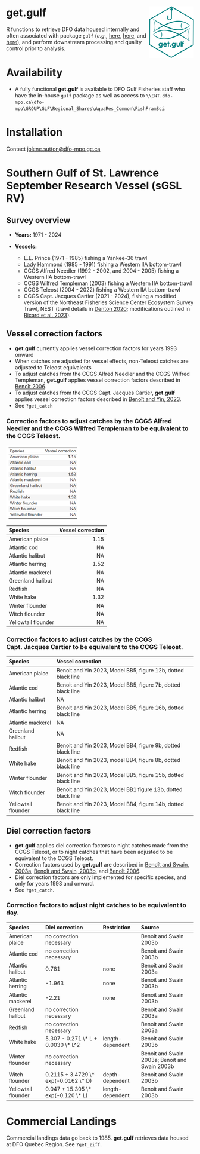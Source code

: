 
<!-- README.md is generated from README.Rmd. Please edit that file -->

# get.gulf <img src="man/figures/logo.png" align="right" height="138" alt="" />

<!-- badges: start -->
<!-- badges: end -->

R functions to retrieve DFO data housed internally and often associated
with package `gulf` (*e.g.,*
[here](https://github.com/dfo-gulf-science/gulf/tree/master),
[here](https://github.com/ricardd/gulf2), and
[here](https://github.com/TobieSurette/gulf.data)), and perform
downstream processing and quality control prior to analysis.

# Availability

- A fully functional **get.gulf** is available to DFO Gulf Fisheries
  staff who have the in-house `gulf` package as well as access to
  `\\ENT.dfo-mpo.ca\dfo-mpo\GROUP\GLF\Regional_Shares\AquaRes_Common\FishFramSci`.

# Installation

Contact <jolene.sutton@dfo-mpo.gc.ca>

# Southern Gulf of St. Lawrence September Research Vessel (sGSL RV)

## Survey overview

- **Years:** 1971 - 2024

- **Vessels:**

  - E.E. Prince (1971 - 1985) fishing a Yankee-36 trawl
  - Lady Hammond (1985 - 1991) fishing a Western IIA bottom-trawl
  - CCGS Alfred Needler (1992 - 2002, and 2004 - 2005) fishing a Western
    IIA bottom-trawl
  - CCGS Wilfred Templeman (2003) fishing a Western IIA bottom-trawl
  - CCGS Teleost (2004 - 2022) fishing a Western IIA bottom-trawl
  - CCGS Capt. Jacques Cartier (2021 - 2024), fishing a modified version
    of the Northeast Fisheries Science Center Ecosystem Survey Trawl,
    NEST (trawl details in [Denton
    2020](https://waves-vagues.dfo-mpo.gc.ca/library-bibliotheque/4087638x.pdf);
    modifications outlined in [Ricard et
    al. 2023](https://publications.gc.ca/collections/collection_2023/mpo-dfo/Fs97-6-3547-eng.pdf)).

## Vessel correction factors

- **get.gulf** currently applies vessel correction factors for years
  1993 onward
- When catches are adjusted for vessel effects, non-Teleost catches are
  adjusted to Teleost equivalents
- To adjust catches from the CCGS Alfred Needler and the CCGS Wilfred
  Templeman, **get.gulf** applies vessel correction factors described in
  [Benoît
  2006](https://www.dfo-mpo.gc.ca/csas-sccs/publications/resdocs-docrech/2006/2006_008-eng.htm).
- To adjust catches from the CCGS Capt. Jacques Cartier, **get.gulf**
  applies vessel correction factors described in [Benoît and Yin,
  2023](https://waves-vagues.dfo-mpo.gc.ca/library-bibliotheque/41220614.pdf).
- See `?get_catch`

### Correction factors to adjust catches by the CCGS Alfred Needler and the CCGS Wilfred Templeman to be equivalent to the CCGS Teleost.

<img src="man/figures/tab01.png" align="center" height="200" alt="" />

| Species             | Vessel correction |
|:--------------------|------------------:|
| American plaice     |              1.15 |
| Atlantic cod        |                NA |
| Atlantic halibut    |                NA |
| Atlantic herring    |              1.52 |
| Atlantic mackerel   |                NA |
| Greenland halibut   |                NA |
| Redfish             |                NA |
| White hake          |              1.32 |
| Winter flounder     |                NA |
| Witch flounder      |                NA |
| Yellowtail flounder |                NA |

### Correction factors to adjust catches by the CCGS Capt. Jacques Cartier to be equivalent to the CCGS Teleost.

| Species | Vessel correction |
|:---|:---|
| American plaice | Benoit and Yin 2023, Model BB5, figure 12b, dotted black line |
| Atlantic cod | Benoit and Yin 2023, Model BB5, figure 7b, dotted black line |
| Atlantic halibut | NA |
| Atlantic herring | Benoit and Yin 2023, Model BB5, figure 16b, dotted black line |
| Atlantic mackerel | NA |
| Greenland halibut | NA |
| Redfish | Benoit and Yin 2023, Model BB4, figure 9b, dotted black line |
| White hake | Benoit and Yin 2023, model BB4, figure 8b, dotted black line |
| Winter flounder | Benoit and Yin 2023, Model BB5, figure 15b, dotted black line |
| Witch flounder | Benoit and Yin 2023, Model BB1 figure 13b, dotted black line |
| Yellowtail flounder | Benoit and Yin 2023, Model BB4, figure 14b, dotted black line |

## Diel correction factors

- **get.gulf** applies diel correction factors to night catches made
  from the CCGS Teleost, or to night catches that have been adjusted to
  be equivalent to the CCGS Teleost.
- Correction factors used by **get.gulf** are described in [Benoît and
  Swain,
  2003a](https://academic.oup.com/icesjms/article/60/6/1298/653532?login=true),
  [Benoît and Swain,
  2003b](https://publications.gc.ca/collections/collection_2012/mpo-dfo/Fs97-6-2505-eng.pdf),
  and [Benoît
  2006](https://waves-vagues.dfo-mpo.gc.ca/library-bibliotheque/331162.pdf).
- Diel correction factors are only implemented for specific species, and
  only for years 1993 and onward.
- See `?get_catch`.

### Correction factors to adjust night catches to be equivalent to day.

<table>
<thead>
<tr>
<th style="text-align:left;">
Species
</th>
<th style="text-align:left;">
Diel correction
</th>
<th style="text-align:left;">
Restriction
</th>
<th style="text-align:left;">
Source
</th>
</tr>
</thead>
<tbody>
<tr>
<td style="text-align:left;">
American plaice
</td>
<td style="text-align:left;">
no correction necessary
</td>
<td style="text-align:left;">
</td>
<td style="text-align:left;">
Benoit and Swain 2003b
</td>
</tr>
<tr>
<td style="text-align:left;">
Atlantic cod
</td>
<td style="text-align:left;">
no correction necessary
</td>
<td style="text-align:left;">
</td>
<td style="text-align:left;">
Benoit and Swain 2003b
</td>
</tr>
<tr>
<td style="text-align:left;">
Atlantic halibut
</td>
<td style="text-align:left;">
0.781
</td>
<td style="text-align:left;">
none
</td>
<td style="text-align:left;">
Benoit and Swain 2003a
</td>
</tr>
<tr>
<td style="text-align:left;">
Atlantic herring
</td>
<td style="text-align:left;">
-1.963
</td>
<td style="text-align:left;">
none
</td>
<td style="text-align:left;">
Benoit and Swain 2003b
</td>
</tr>
<tr>
<td style="text-align:left;">
Atlantic mackerel
</td>
<td style="text-align:left;">
-2.21
</td>
<td style="text-align:left;">
none
</td>
<td style="text-align:left;">
Benoit and Swain 2003b
</td>
</tr>
<tr>
<td style="text-align:left;">
Greenland halibut
</td>
<td style="text-align:left;">
no correction necessary
</td>
<td style="text-align:left;">
</td>
<td style="text-align:left;">
Benoit and Swain 2003a
</td>
</tr>
<tr>
<td style="text-align:left;">
Redfish
</td>
<td style="text-align:left;">
no correction necessary
</td>
<td style="text-align:left;">
</td>
<td style="text-align:left;">
Benoit and Swain 2003a
</td>
</tr>
<tr>
<td style="text-align:left;">
White hake
</td>
<td style="text-align:left;">
5.307 - 0.271 \* L + 0.0030 \* L^2
</td>
<td style="text-align:left;">
length-dependent
</td>
<td style="text-align:left;">
Benoit and Swain 2003b
</td>
</tr>
<tr>
<td style="text-align:left;">
Winter flounder
</td>
<td style="text-align:left;">
no correction necessary
</td>
<td style="text-align:left;">
</td>
<td style="text-align:left;">
Benoit and Swain 2003a; Benoit and Swain 2003b
</td>
</tr>
<tr>
<td style="text-align:left;">
Witch flounder
</td>
<td style="text-align:left;">
0.2115 + 3.4729 \* exp(-0.0162 \* D)
</td>
<td style="text-align:left;">
depth-dependent
</td>
<td style="text-align:left;">
Benoit and Swain 2003b
</td>
</tr>
<tr>
<td style="text-align:left;">
Yellowtail flounder
</td>
<td style="text-align:left;">
0.047 + 15.305 \* exp(-0.120 \* L)
</td>
<td style="text-align:left;">
length-dependent
</td>
<td style="text-align:left;">
Benoit and Swain 2003b
</td>
</tr>
</tbody>
</table>

# Commercial Landings

Commercial landings data go back to 1985. **get.gulf** retrieves data
housed at DFO Quebec Region. See `?get_ziff`.
